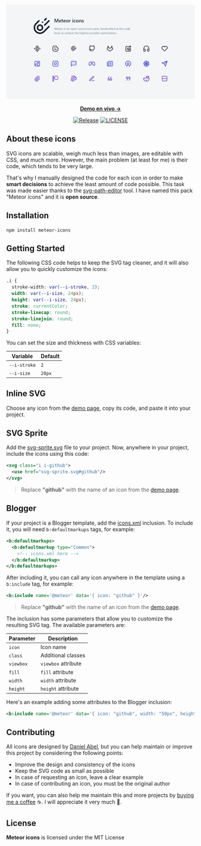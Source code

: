 ![cover](https://raw.githubusercontent.com/zkreations/icons/main/.github/cover.png)

<p align="center">
  <a href="https://icons.zkreations.com/"><strong> Demo en vivo &rarr;</strong></a>
</p>

<p align="center">
  <a href="https://www.npmjs.com/package/meteor-icons"><img src="https://img.shields.io/npm/v/meteor-icons" alt="Release"></a>
  <a href="https://github.com/zkreations/icons/blob/main/LICENSE"><img src="https://img.shields.io/npm/l/meteor-icons" alt="LICENSE"></a>
</p>

## About these icons

SVG icons are scalable, weigh much less than images, are editable with CSS, and much more. However, the main problem (at least for me) is their code, which tends to be very large.

That's why I manually designed the code for each icon in order to make **smart decisions** to achieve the least amount of code possible. This task was made easier thanks to the [svg-path-editor](https://yqnn.github.io/svg-path-editor/) tool. I have named this pack "Meteor icons" and it is **open source**.

## Installation

```
npm install meteor-icons
```

## Getting Started

The following CSS code helps to keep the SVG tag cleaner, and it will also allow you to quickly customize the icons:

```css
.i {
  stroke-width: var(--i-stroke, 2);
  width: var(--i-size, 24px);
  height: var(--i-size, 24px);
  stroke: currentColor;
  stroke-linecap: round;
  stroke-linejoin: round;
  fill: none;
}
```

You can set the size and thickness with CSS variables:

| Variable         | Default  
| ---------------- | -------- 
| `--i-stroke`     | `2`      
| `--i-size`       | `20px`   

## Inline SVG

Choose any icon from the [demo page](https://icons.zkreations.com/), copy its code, and paste it into your project.

## SVG Sprite

Add the [svg-sprite.svg](https://github.com/zkreations/icons/blob/main/variants/svg-sprite.svg) file to your project. Now, anywhere in your project, include the icons using this code:

```xml
<svg class="i i-github">
  <use href="svg-sprite.svg#github"/>
</svg>
```

> Replace **"github"** with the name of an icon from the [demo page](https://icons.zkreations.com/).

## Blogger

If your project is a Blogger template, add the [icons.xml](https://github.com/zkreations/icons/blob/main/variants/icons.xml) inclusion. To include it, you will need `b:defaultmarkups` tags, for example:

```xml
<b:defaultmarkups>
  <b:defaultmarkup type="Common">
    <!-- icons.xml here -->
  </b:defaultmarkup>
</b:defaultmarkups>
```

After including it, you can call any icon anywhere in the template using a `b:include` tag, for example:

```xml
<b:include name='@meteor' data='{ icon: "github" }'/>
```

> Replace **"github"** with the name of an icon from the [demo page](https://icons.zkreations.com/).

The inclusion has some parameters that allow you to customize the resulting SVG tag. The available parameters are:

| Parameter      | Description 
| -------------- | ------------
| `icon`         | Icon name
| `class`        | Additional classes
| `viewbox`      | `viewbox` attribute
| `fill`         | `fill` attribute
| `width`        | `width` attribute
| `height`       | `height` attribute

Here's an example adding some attributes to the Blogger inclusion:

```xml
<b:include name='@meteor' data='{ icon: "github", width: "50px", height: "50px" }'/>
```

## Contributing

All icons are designed by [Daniel Abel](https://twitter.com/danieI_abel), but you can help maintain or improve this project by considering the following points:

- Improve the design and consistency of the icons
- Keep the SVG code as small as possible
- In case of requesting an icon, leave a clear example
- In case of contributing an icon, you must be the original author

If you want, you can also help me maintain this and more projects by [buying me a coffee](https://ko-fi.com/zkreations) ☕. I will appreciate it very much 👏.

## License

**Meteor icons** is licensed under the MIT License
